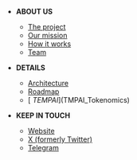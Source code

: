 - **ABOUT US**
  - [<i class="fas fa-book-open"></i> The project](/about/the-project.md)
  - [<i class="fas fa-bullseye"></i> Our mission](/about/our-mission.md)
  - [<i class="fas fa-drafting-compass"></i> How it works](/about/how-it-works.md)
  - [<i class="fas fa-user-friends"></i> Team](/about/team.md)
 
- **DETAILS**
  - [<i class="fas fa-cogs"></i> Architecture](architecture.md)
  - [<i class="fas fa-map-signs"></i> Roadmap](roadmap)
  - [<i class="fas fa-coins"></i> $TEMPAI]($TMPAI_Tokenomics)

- **KEEP IN TOUCH**
  - [<i class="fas fa-globe"></i> Website](https://temporisai.net)
  - [<i class="fab fa-twitter"></i> X (formerly Twitter)](https://x.com/temporisai)
  - [<i class="fab fa-telegram-plane"></i> Telegram](https://telegram.com)
